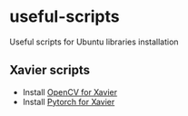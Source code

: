 # useful-scripts
Useful scripts for Ubuntu libraries installation

## Xavier scripts

* Install [OpenCV for Xavier](install_opencv4.5.0_Jetson.sh)
* Install [Pytorch for Xavier](install_pyTorch_Xavier.sh)
